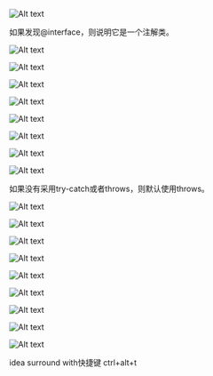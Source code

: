 ![Alt text](image/day9/image.png)

如果发现@interface，则说明它是一个注解类。

![Alt text](image/day9/image-1.png)

![Alt text](image/day9/image-2.png)

![Alt text](image/day9/image-3.png)

![Alt text](image/day9/image-4.png)

![Alt text](image/day9/image-5.png)

![Alt text](image/day9/image-6.png)

![Alt text](image/day9/image-7.png)

![Alt text](image/day9/image-8.png)

如果没有采用try-catch或者throws，则默认使用throws。

![Alt text](image/day9/image-9.png)

![Alt text](image/day9/image-10.png)

![Alt text](image/day9/image-11.png)

![Alt text](image/day9/image-12.png)

![Alt text](image/day9/image-13.png)

![Alt text](image/day9/image-14.png)

![Alt text](image/day9/image-15.png)

![Alt text](image/day9/image-16.png)

![Alt text](image/day9/image-17.png)

idea surround with快捷键 ctrl+alt+t